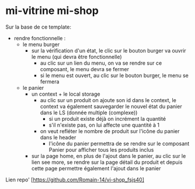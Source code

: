 # mi-vitrine mi-shop

Sur la base de ce template:

- rendre fonctionnelle :
  - le menu burger
    - sur la vérification d'un état, le clic sur le bouton burger va ouvrir le menu (qui devra être fonctionnelle)
      - au clic sur un lien du menu, on va se rendre sur ce composant, le menu devra se fermer
      - si le menu est ouvert, au clic sur le bouton burger, le menu se fermera
  - le panier
    - un context + le local storage
      - au clic sur un produit on ajoute son id dans le context, le context va également sauvegarder le nouvel état du panier dans le LS (donnée multiple (complexe))
        - si un produit existe déjà on incrément la quantité
        - s'il n'existe pas, on lui affecte une quantité à 1
      - on veut refléter le nombre de produit sur l'icône du panier dans le header
        - l'icône du panier permettra de se rendre sur le composant Panier pour afficher tous les produits inclus
    - sur la page home, en plus de l'ajout dans le panier, au clic sur le lien see more, se rendre sur la page détail du produit et depuis cette page permettre également l'ajout dans le panier

Lien repo'
[https://github.com/Romain-14/vi-shop_fsjs40]